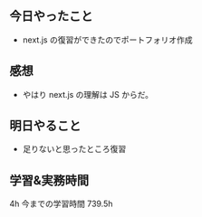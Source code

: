 ## 今日やったこと

- next.js の復習ができたのでポートフォリオ作成

## 感想

- やはり next.js の理解は JS からだ。

## 明日やること

- 足りないと思ったところ復習

## 学習&実務時間

4h
今までの学習時間 739.5h
